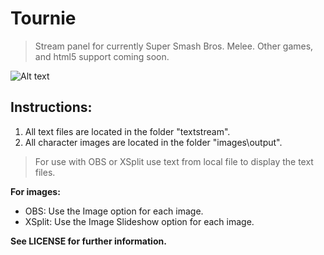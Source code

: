 # Tournie
>Stream panel for currently Super Smash Bros. Melee. Other games, and html5 support coming soon.

![Alt text](http://i.imgur.com/SUawP6m.png "Program")

## Instructions:

1. All text files are located in the folder "textstream".
2. All character images are located in the folder "images\output".

>For use with OBS or XSplit use text from local file to display the text files.

**For images:**
*	OBS: Use the Image option for each image.
*	XSplit: Use the Image Slideshow option for each image.

**See LICENSE for further information.**
